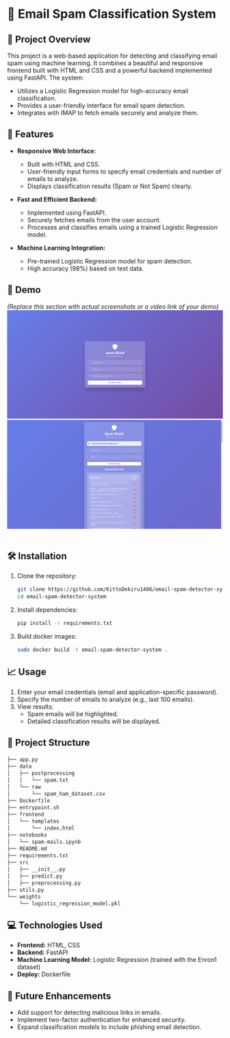# 📧  Email Spam Classification System

## 📜 Project Overview
This project is a web-based application for detecting and classifying email spam using machine learning. It combines a beautiful and responsive frontend built with HTML and CSS and a powerful backend implemented using FastAPI. The system:

- Utilizes a Logistic Regression model for high-accuracy email classification.
- Provides a user-friendly interface for email spam detection.
- Integrates with IMAP to fetch emails securely and analyze them.

## 🌟 Features
- **Responsive Web Interface:**
  - Built with HTML and CSS.
  - User-friendly input forms to specify email credentials and number of emails to analyze.
  - Displays classification results (Spam or Not Spam) clearly.

- **Fast and Efficient Backend:**
  - Implemented using FastAPI.
  - Securely fetches emails from the user account.
  - Processes and classifies emails using a trained Logistic Regression model.

- **Machine Learning Integration:**
  - Pre-trained Logistic Regression model for spam detection.
  - High accuracy (98%) based on test data.

## 🎥 Demo
*(Replace this section with actual screenshots or a video link of your demo)*
![Interface](demo/interface.png)
![Result](demo/result.png)
![]()
## 🛠 Installation
1. Clone the repository:
   ```bash
   git clone https://github.com/KittoDekiru1406/email-spam-detector-system.git
   cd email-spam-detector-system
   ```

2. Install dependencies:
   ```bash
   pip install -r requirements.txt
   ```

3. Build docker images:
   ```bash
   sudo docker build -t email-spam-detector-system .
   ```

## 📈 Usage
1. Enter your email credentials (email and application-specific password).
2. Specify the number of emails to analyze (e.g., last 100 emails).
3. View results:
   - Spam emails will be highlighted.
   - Detailed classification results will be displayed.

## 📂 Project Structure
```plaintext
├── app.py
├── data
│   ├── postprocessing
│   │   └── spam.txt
│   └── raw
│       └── spam_ham_dataset.csv
├── Dockerfile
├── entrypoint.sh
├── frontend
│   └── templates
│       └── index.html
├── notebooks
│   └── spam-mails.ipynb
├── README.md
├── requirements.txt
├── src
│   ├── __init__.py
│   ├── predict.py
│   ├── preprocessing.py
├── utils.py
└── weights
    └── logistic_regression_model.pkl
```

## 💻 Technologies Used
- **Frontend:** HTML, CSS
- **Backend:** FastAPI
- **Machine Learning Model:** Logistic Regression (trained with the Enron1 dataset)
- **Deploy:** Dockerfile

## 🚀 Future Enhancements
- Add support for detecting malicious links in emails.
- Implement two-factor authentication for enhanced security.
- Expand classification models to include phishing email detection.

